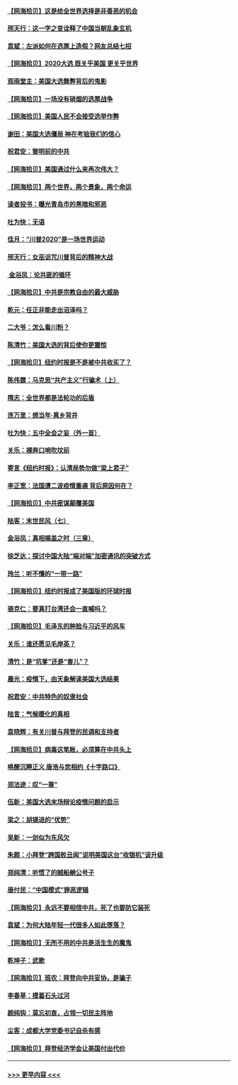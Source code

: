 #### [【网海拾贝】这是给全世界选择是非善恶的机会](../pages/nsc993/n12535061.md?t=11091551) 
#### [邢天行：这一字之变诠释了中国当朝乱象玄机](../pages/nsc993/n12533446.md?t=11091551) 
#### [袁斌：左派如何在选票上造假？网友总结七招](../pages/nsc993/n12533180.md?t=11091551) 
#### [【网海拾贝】2020大选 既关乎美国 更关乎世界](../pages/nsc993/n12533161.md?t=11091551) 
#### [观雨堂主：美国大选舞弊背后的鬼影](../pages/nsc993/n12533153.md?t=11091551) 
#### [【网海拾贝】一场没有硝烟的选票战争](../pages/nsc993/n12531883.md?t=11091551) 
#### [【网海拾贝】美国人民不会接受选举作弊](../pages/nsc993/n12528850.md?t=11091551) 
#### [谢田：美国大选僵局 神在考验我们的信心](../pages/nsc993/n12527932.md?t=11091551) 
#### [祝君安：黎明前的中共](../pages/nsc993/n12524071.md?t=11091551) 
#### [【网海拾贝】美国通过什么来再次伟大？](../pages/nsc993/n12523844.md?t=11091551) 
#### [【网海拾贝】两个世界，两个景象，两个命运](../pages/nsc993/n12521419.md?t=11091551) 
#### [读者投书：曝光青岛市的黑暗和邪恶](../pages/nsc993/n12520988.md?t=11091551) 
#### [吐为快：无语](../pages/nsc993/n12518588.md?t=11091551) 
#### [佳月：“川普2020”是一场世界运动](../pages/nsc993/n12518581.md?t=11091551) 
#### [邢天行：女巫诅咒川普背后的精神大战](../pages/nsc993/n12517257.md?t=11091551) 
#### [ 金浴凤：论共匪的循环](../pages/nsc993/n12517133.md?t=11091551) 
#### [【网海拾贝】中共是宗教自由的最大威胁](../pages/nsc993/n12516879.md?t=11091551) 
#### [乾元：任正非能走出沼泽吗？](../pages/nsc993/n12515831.md?t=11091551) 
#### [二大爷：怎么看川粉？](../pages/nsc993/n12515820.md?t=11091551) 
#### [陈清竹：美国大选的背后使你更震惊](../pages/nsc993/n12515589.md?t=11091551) 
#### [【网海拾贝】纽约时报是不是被中共收买了？](../pages/nsc993/n12515122.md?t=11091551) 
#### [陈伟霆：马克思“共产主义”行骗术（上）](../pages/nsc993/n12510217.md?t=11091551) 
#### [隋志：全世界都是法轮功的后盾](../pages/nsc993/n12510636.md?t=11091551) 
#### [连万里：想当年‧离乡背井](../pages/nsc993/n12510623.md?t=11091551) 
#### [吐为快：五中全会之妄（外一首）](../pages/nsc993/n12510470.md?t=11091551) 
#### [关乐：裸奔口哨吹坟前](../pages/nsc993/n12510403.md?t=11091551) 
#### [寄言《纽约时报》：认清局势勿做“梁上君子”](../pages/nsc993/n12510042.md?t=11091551) 
#### [李正宽：法国遭二波疫情重袭 背后原因何在？](../pages/nsc993/n12509971.md?t=11091551) 
#### [【网海拾贝】中共密谋颠覆美国](../pages/nsc993/n12509816.md?t=11091551) 
#### [陆客：末世民风（七）](../pages/nsc993/n12507822.md?t=11091551) 
#### [金浴凤：真相揭盖之时（三章）](../pages/nsc993/n12507804.md?t=11091551) 
#### [徐芝达：探讨中国大陆“端对端”加密通讯的突破方式](../pages/nsc993/n12507682.md?t=11091551) 
#### [玲兰：听不懂的“一带一路”](../pages/nsc993/n12507669.md?t=11091551) 
#### [【网海拾贝】纽约时报成了美国版的环球时报](../pages/nsc993/n12507053.md?t=11091551) 
#### [骆克仁：要真打台湾还会一直喊吗？](../pages/nsc993/n12506843.md?t=11091551) 
#### [【网海拾贝】毛泽东的肿脸与习近平的风车](../pages/nsc993/n12504537.md?t=11091551) 
#### [关乐：谁还愿见毛岸英？](../pages/nsc993/n12503866.md?t=11091551) 
#### [清竹：是“坑爹”还是“害儿”？](../pages/nsc993/n12503034.md?t=11091551) 
#### [晨光：疫情下，由天象解读美国大选结果](../pages/nsc993/n12502536.md?t=11091551) 
#### [祝君安：中共特色的奴隶社会](../pages/nsc993/n12501529.md?t=11091551) 
#### [陆言：气候暖化的真相](../pages/nsc993/n12501183.md?t=11091551) 
#### [袁晓辉：有关川普与拜登的民调和支持者](../pages/nsc993/n12500433.md?t=11091551) 
#### [【网海拾贝】病毒这笔账，必须算在中共头上](../pages/nsc993/n12500320.md?t=11091551) 
#### [唤醒沉睡正义 唐浩与您相约《十字路口》](../pages/nsc993/n12497980.md?t=11091551) 
#### [郑法途：叹“一尊”](../pages/nsc993/n12498837.md?t=11091551) 
#### [伍新：美国大选末场辩论疫情问题的启示](../pages/nsc993/n12498829.md?t=11091551) 
#### [梁之：胡锡进的“优势”](../pages/nsc993/n12498780.md?t=11091551) 
#### [吴新：一剑似为东风欠](../pages/nsc993/n12498772.md?t=11091551) 
#### [朱颜：小拜登“跨国败丑闻”说明美国这台“收银机”该升级](../pages/nsc993/n12498731.md?t=11091551) 
#### [郑纯清：听惯了的贼船艄公号子](../pages/nsc993/n12498721.md?t=11091551) 
#### [唐付民：“中国模式”罪恶逻辑](../pages/nsc993/n12498310.md?t=11091551) 
#### [【网海拾贝】永远不要相信中共，死了也要防它装死](../pages/nsc993/n12498162.md?t=11091551) 
#### [袁斌：为何大陆年轻一代很多人如此堕落？](../pages/nsc993/n12495696.md?t=11091551) 
#### [【网海拾贝】无所不用的中共是活生生的魔鬼](../pages/nsc993/n12495621.md?t=11091551) 
#### [乾坤子：武歌](../pages/nsc993/n12493391.md?t=11091551) 
#### [【网海拾贝】班农：拜登向中共妥协，是骗子](../pages/nsc993/n12492877.md?t=11091551) 
#### [李春草：摸着石头过河](../pages/nsc993/n12491121.md?t=11091551) 
#### [颜纯钩：莫忘初衷，占领一切民主阵地](../pages/nsc993/n12490965.md?t=11091551) 
#### [尘客：成都大学党委书记自杀有感](../pages/nsc993/n12490950.md?t=11091551) 
#### [【网海拾贝】拜登经济学会让美国付出代价](../pages/nsc993/n12489662.md?t=11091551) 

----
#### [ >>> 更早内容 <<< ](../indexes/nsc993-earlier.md)
